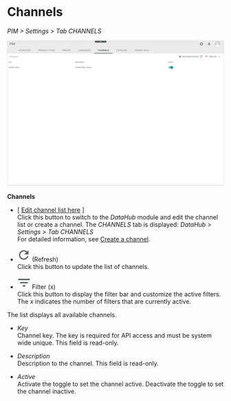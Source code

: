 # Channels

*PIM > Settings > Tab CHANNELS*

![Channels](/Assets/Screenshots/PIM/Settings/Channels/Channels.png "[Channels]")

**Channels**

- [ <u>Edit channel list here</u> ]    
  Click this button to switch to the *DataHub* module and edit the channel list or create a channel. The *CHANNELS* tab is displayed: *DataHub > Settings > Tab CHANNELS*    
  For detailed information, see [Create a channel](/DataHub/Integration/04_ManageChannels.md#create-a-channel).

- ![Refresh](/Assets/Icons/Refresh01.png "[Refresh]") (Refresh)   
  Click this button to update the list of channels.

- ![Filter](/Assets/Icons/Filter.png "[Filter]") Filter (x)   
  Click this button to display the filter bar and customize the active filters. The *x* indicates the number of filters that are currently active.

The list displays all available channels.

- *Key*   
  Channel key. The key is required for API access and must be system wide unique. This field is read-only.

- *Description*   
  Description to the channel. This field is read-only.

- *Active*   
  Activate the toggle to set the channel active. Deactivate the toggle to set the channel inactive.
